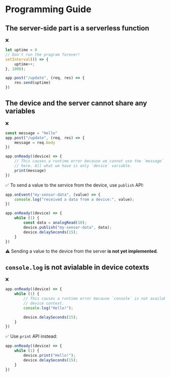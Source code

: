 # Programming Guide

## The server-side part is a serverless function
:x:
```js
let uptime = 0
// Don't run the program forever!
setInterval(() => {
    uptime++;
}, 1000);

app.post("/update", (req, res) => {
    res.send(uptime)
})
```

## The device and the server **cannot** share any variables
:x:
```js
const message = "Hello"
app.post("/update", (req, res) => {
    message = req.body
})

app.onReady((device) => {
    // This causes a runtime error because we cannot use the `message` variable
    // here. All what we have is only `device` variable.
    print(message)
})
```

:white_check_mark: To send a value to the service from the device, use `publish` API:
```js
app.onEvent("my-sensor-data", (value) => {
    console.log("received a data from a device:", value);
})

app.onReady((device) => {
    while (1) {
        const data = analogRead(10);
        device.publish("my-sensor-data", data);
        device.delaySeconds(15);
    }
})
```

:warning: Sending a value to the device from the server **is not yet implemented**.

## `console.log` is not avialable in device cotexts
:x:
```js
app.onReady((device) => {
    while (1) {
        // This causes a runtime error because `console` is not available in a
        // device context.
        console.log("Hello!");

        device.delaySeconds(15);
    }
})
```

:white_check_mark: Use `print` API instead:
```js
app.onReady((device) => {
    while (1) {
        device.print("Hello!");
        device.delaySeconds(15);
    }
})
```
